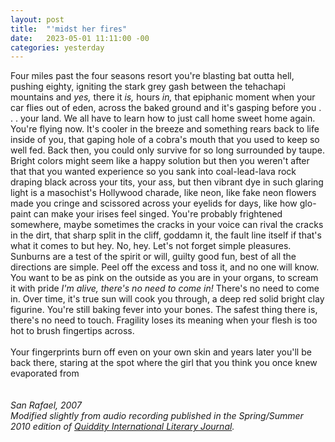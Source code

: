 ```yaml
---
layout: post
title:  "'midst her fires"
date:   2023-05-01 11:11:00 -00
categories: yesterday
---
```

Four miles past the four seasons resort you're blasting bat outta hell, pushing eighty, igniting the stark grey gash between the tehachapi mountains and *yes,* there it *is,* hours *in,* that epiphanic moment when your car flies out of eden, across the baked ground and it's gasping before you . . . your land. We all have to learn how to just call home sweet home again. You're flying now. It's cooler in the breeze and something rears back to life inside of you, that gaping hole of a cobra's mouth that you used to keep so well fed. Back then, you could only survive for so long surrounded by taupe. Bright colors might seem like a happy solution but then you weren't after that that you wanted experience so you sank into coal-lead-lava rock draping black across your tits, your ass, but then vibrant dye in such glaring light is a masochist's Hollywood charade, like neon, like fake neon flowers made you cringe and scissored across your eyelids for days, like how glo-paint can make your irises feel singed. You're probably frightened somewhere, maybe sometimes the cracks in your voice can rival the cracks in the dirt, that sharp split in the cliff, goddamn it, the fault line itself if that's what it comes to but hey. No, hey. Let's not forget simple pleasures. Sunburns are a test of the spirit or will, guilty good fun, best of all the directions are simple. Peel off the excess and toss it, and no one will know. You want to be as pink on the outside as you are in your organs, to scream it with pride *I'm alive, there's no need to come in!* There's no need to come in. Over time, it's true sun will cook you through, a deep red solid bright clay figurine. You're still baking fever into your bones. The safest thing there is, there's no need to touch. Fragility loses its meaning when your flesh is too hot to brush fingertips across. 
<br/>
<br/>
Your fingerprints burn off even on your own skin and years later you'll be back there, staring at the spot where the girl that you think you once knew evaporated from
<br/>
<br/>
<br/>
*San Rafael, 2007*<br/>
*Modified slightly from audio recording published in the Spring/Summer 2010 edition of [Quiddity International Literary Journal](http://quidditylit.org/issue03-1/index.html).*

